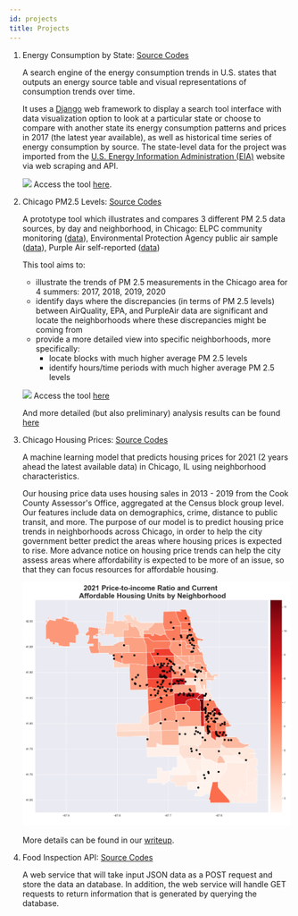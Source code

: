 ```yaml
---
id: projects
title: Projects
---
```


1. Energy Consumption by State: [Source Codes](https://github.com/dtmlinh/Energy-Search-Tool)

    A search engine of the energy consumption trends in U.S. states that outputs an energy source table and visual representations of consumption trends over time. 
    
    It uses a [Django](https://www.djangoproject.com/) web framework to display a search tool interface with data visualization option to look at a particular state or choose to compare with another state its energy consumption patterns and prices in 2017 (the latest year available), as well as historical time series of energy consumption by source. The state-level data for the project was imported from the [U.S. Energy Information Administration (EIA)](https://www.eia.gov/) website via web scraping and API. 

    ![](assets/state_energy_search.gif)
    Access the tool [here](https://us-energy-consumption.herokuapp.com/).
    
    
    
2. Chicago PM2.5 Levels: [Source Codes](https://github.com/dtmlinh/Air-Quality-Tool)

    A prototype tool which illustrates and compares 3 different PM 2.5 data sources, by day and neighborhood, in Chicago: ELPC community monitoring ([data](https://airqualitychicago.org/)), Environmental Protection Agency public air sample ([data](https://aqs.epa.gov/aqsweb/documents/data_api.html)), Purple Air self-reported ([data](https://www2.purpleair.com/))

    This tool aims to:
    - illustrate the trends of PM 2.5 measurements in the Chicago area for 4 summers: 2017, 2018, 2019, 2020
    - identify days where the discrepancies (in terms of PM 2.5 levels) between AirQuality, EPA, and PurpleAir data are significant and locate the neighborhoods where these discrepancies might be coming from
    - provide a more detailed view into specific neighborhoods, more specifically:
      + locate blocks with much higher average PM 2.5 levels
      + identify hours/time periods with much higher average PM 2.5 levels
  
    ![](assets/air_quality_tool.gif)
    Access the tool [here](https://chicago-air-quality.herokuapp.com/)
    
    And more detailed (but also preliminary) analysis results can be found [here](https://dtmlinh.github.io/bio/blog/2020/11/02/blog-post)



3. Chicago Housing Prices: [Source Codes](https://github.com/ymericson/ml-project)
    
    A machine learning model that predicts housing prices for 2021 (2 years ahead the latest available data) in Chicago, IL using neighborhood characteristics. 
    
    Our housing price data uses housing sales in 2013 - 2019 from the Cook County Assessor's Office, aggregated at the Census block group level. Our features include data on demographics, crime, distance to public transit, and more. The purpose of our model is to predict housing price trends in neighborhoods across Chicago, in order to help the city government better predict the areas where housing prices is expected to rise. More advance notice on housing price trends can help the city assess areas where affordability is expected to be more of an issue, so that they can focus resources for affordable housing.
    
    ![](assets/Housing_Fig5.png)
    
    More details can be found in our [writeup](https://dtmlinh.github.io/bio/blog/2020/06/15/blog-post).



4. Food Inspection API: [Source Codes](https://github.com/mrmauer/food_inspection)
    
    A web service that will take input JSON data as a POST request and store the data an database. In addition, the web service will handle GET requests to return information that is generated by querying the database.
    

